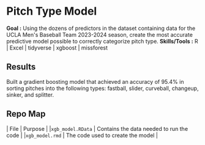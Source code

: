 # Pitch Type Model

**Goal :** Using the dozens of predictors in the dataset containing data for the UCLA Men's Baseball Team 2023-2024 season, create the most accurate predictive model possible to correctly categorize pitch type.
**Skills/Tools :** R | Excel | tidyverse | xgboost | missforest

## Results
Built a gradient boosting model that achieved an accuracy of 95.4% in sorting pitches into the following types: fastball, slider, curveball, changeup, sinker, and splitter.

## Repo Map
|      File         |               Purpose                    |
|`xgb_model.RData`  | Contains the data needed to run the code |
|`xgb_model.rmd`    | The code used to create the model        |
